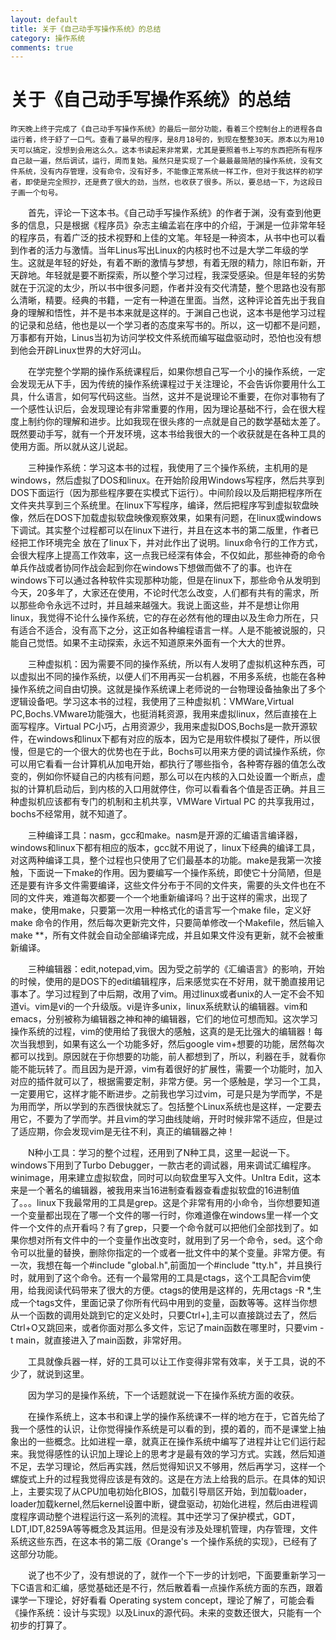 ```yaml
---
layout: default
title: 关于《自己动手写操作系统》的总结
category: 操作系统
comments: true
---
```


# 关于《自己动手写操作系统》的总结

    昨天晚上终于完成了《自己动手写操作系统》的最后一部分功能，看着三个控制台上的进程各自运行着，终于舒了一口气。查看了最早的程序，是8月18号的，到现在整整30天。原本以为用10天可以搞定，没想到会用这么久。这本书读起来非常累，尤其是要照着书上写的东西把所有程序自己敲一遍，然后调试，运行，周而复始。虽然只是实现了一个最最最简陋的操作系统，没有文件系统，没有内存管理，没有命令，没有好多，不能像正常系统一样工作，但对于我这样的初学者，即使是完全照抄，还是费了很大的劲，当然，也收获了很多。所以，要总结一下，为这段日子画一个句号。

　　首先，评论一下这本书。《自己动手写操作系统》的作者于渊，没有查到他更多的信息，只是根据《程序员》杂志主编孟岩在序中的介绍，于渊是一位非常年轻的程序员，有着广泛的技术视野和上佳的文笔。年轻是一种资本，从书中也可以看到作者的活力与激情。当年Linus写出Linux的内核时也不过是大学二年级的学生。这就是年轻的好处，有着不断的激情与梦想，有着无限的精力，除旧布新，开天辟地。年轻就是要不断探索，所以整个学习过程，我深受感染。但是年轻的劣势就在于沉淀的太少，所以书中很多问题，作者并没有交代清楚，整个思路也没有那么清晰，精要。经典的书籍，一定有一种道在里面。当然，这种评论首先出于我自身的理解和悟性，并不是书本来就是这样的。于渊自己也说，这本书是他学习过程的记录和总结，他也是以一个学习者的态度来写书的。所以，这一切都不是问题，万事都有开始，Linus当初为访问学校文件系统而编写磁盘驱动时，恐怕也没有想到他会开辟Linux世界的大好河山。

　　在学完整个学期的操作系统课程后，如果你想自己写一个小的操作系统，一定会发现无从下手，因为传统的操作系统课程过于关注理论，不会告诉你要用什么工具，什么语言，如何写代码这些。当然，这并不是说理论不重要，在你对事物有了一个感性认识后，会发现理论有非常重要的作用，因为理论基础不行，会在很大程度上制约你的理解和进步。比如我现在很头疼的一点就是自己的数学基础太差了。既然要动手写，就有一个开发环境，这本书给我很大的一个收获就是在各种工具的使用方面。所以就从这儿说起。

　　三种操作系统：学习这本书的过程，我使用了三个操作系统，主机用的是windows，然后虚拟了DOS和linux。在开始阶段用Windows写程序，然后共享到DOS下面运行（因为那些程序要在实模式下运行）。中间阶段以及后期把程序所在文件夹共享到三个系统里。在linux下写程序，编译，然后把程序写到虚拟软盘映像，然后在DOS下加载虚拟软盘映像观察效果，如果有问题，在linux或windows下调试。其实整个过程都可以在linux下进行，并且在这本书的第二版里，作者已经把工作环境完全 放在了linux下，并对此作出了说明。linux命令行的工作方式，会很大程序上提高工作效率，这一点我已经深有体会，不仅如此，那些神奇的命令单兵作战或者协同作战会起到你在windows下想做而做不了的事。也许在windows下可以通过各种软件实现那种功能，但是在linux下，那些命令从发明到今天，20多年了，大家还在使用，不论时代怎么改变，人们都有共有的需求，所以那些命令永远不过时，并且越来越强大。我说上面这些，并不是想让你用linux，我觉得不论什么操作系统，它的存在必然有他的理由以及生命力所在，只有适合不适合，没有高下之分，这正如各种编程语言一样。人是不能被说服的，只能自己觉悟。如果不主动探索，永远不知道原来外面有一个大大的世界。

　　三种虚拟机：因为需要不同的操作系统，所以有人发明了虚拟机这种东西，可以虚拟出不同的操作系统，以便人们不用再买一台机器，不用多系统，也能在各种操作系统之间自由切换。这就是操作系统课上老师说的一台物理设备抽象出了多个逻辑设备吧。学习这本书的过程，我使用了三种虚拟机：VMWare,Virtual PC,Bochs.VMware功能强大，也挺消耗资源，我用来虚拟linux，然后直接在上面写程序。Virtual PC小巧，占用资源少，我用来虚拟DOS,Bochs是一款开源软件，在windows和linux下都有对应的版本，因为它是用软件模拟了硬件，所以很慢，但是它的一个很大的优势也在于此，Bochs可以用来方便的调试操作系统，你可以用它看看一台计算机从加电开始，都执行了哪些指令，各种寄存器的值怎么改变的，例如你怀疑自己的内核有问题，那么可以在内核的入口处设置一个断点，虚拟的计算机启动后，到内核的入口用就停住，你可以看看各个值是否正确。并且三种虚拟机应该都有专门的机制和主机共享，VMWare Virtual PC 的共享我用过，bochs不经常用，就不知道了。

　　三种编译工具：nasm，gcc和make。nasm是开源的汇编语言编译器，windows和linux下都有相应的版本，gcc就不用说了，linux下经典的编译工具，对这两种编译工具，整个过程也只使用了它们最基本的功能。make是我第一次接触，下面说一下make的作用。因为要编写一个操作系统，即使它十分简陋，但是还是要有许多文件需要编译，这些文件分布于不同的文件夹，需要的头文件也在不同的文件夹，难道每次都要一个一个地重新编译吗？出于这样的需求，出现了make，使用make，只要第一次用一种格式化的语言写一个make file，定义好make 命令的作用，然后每次更新完文件，只要简单修改一个Makefile，然后输入 make **，所有文件就会自动全部编译完成，并且如果文件没有更新，就不会被重新编译。

　　三种编辑器：edit,notepad,vim。因为受之前学的《汇编语言》的影响，开始的时候，使用的是DOS下的edit编辑程序，后来感觉实在不好用，就干脆直接用记事本了。学习过程到了中后期，改用了vim。用过linux或者unix的人一定不会不知道vi。vim是vi的一个升级版。vi是许多unix，linux系统默认的编辑器。vim和emacs，分别被称为编辑器之神和神的编辑器，它们的地位可想而知。这次学习操作系统的过程，vim的使用给了我很大的感触，这真的是无比强大的编辑器！每次当我想到，如果有这么一个功能多好，然后google vim+想要的功能，居然每次都可以找到。原因就在于你想要的功能，前人都想到了，所以，利器在手，就看你能不能玩转了。而且因为是开源，vim有着很好的扩展性，需要一个功能时，加入对应的插件就可以了，根据需要定制，非常方便。另一个感触是，学习一个工具，一定要用它，这样才能不断进步。之前我也学习过vim，可是只是为学而学，不是为用而学，所以学到的东西很快就忘了。包括整个Linux系统也是这样，一定要去用它，不要为了学而学。并且vim的学习曲线陡峭，开时时候非常不适应，但是过了适应期，你会发现vim是无往不利，真正的编辑器之神！

　　N种小工具：学习的整个过程，还用到了N种工具，这里一起说一下。windows下用到了Turbo Debugger，一款古老的调试器，用来调试汇编程序。winimage，用来建立虚拟软盘，同时可以向软盘里写入文件。Unltra Edit，这本来是一个著名的编辑器，被我用来当16进制查看器查看虚拟软盘的16进制值了。。。linux下我最常用的工具是grep。这是个非常有用的小命令，当你想要知道一个变量都出现在了哪一个文件的哪一行时，你难道像在windows里一样一个文件一个文件的点开看吗？有了grep，只要一个命令就可以把他们全部找到了。如果你想对所有文件中的一个变量作出改变时，就用到了另一个命令，sed。这个命令可以批量的替换，删除你指定的一个或者一批文件中的某个变量。非常方便。有一次，我想在每一个#include "global.h",前面加一个#include "tty.h"，并且换行时，就用到了这个命令。还有一个最常用的工具是ctags，这个工具配合vim使用，给我阅读代码带来了很大的方便。ctags的使用是这样的，先用ctags -R *,生成一个tags文件，里面记录了你所有代码中用到的变量，函数等等。这样当你想从一个函数的调用处跳到它的定义处时，只要Ctrl+],主可以直接跳过去了，然后Ctrl+O又跳回来，或者你面对那么多文件，忘记了main函数在哪里时，只要vim -t main，就直接进入了main函数，非常好用。

　　工具就像兵器一样，好的工具可以让工作变得非常有效率，关于工具，说的不少了，就说到这里。

　　因为学习的是操作系统，下一个话题就说一下在操作系统方面的收获。

　　在操作系统上，这本书和课上学的操作系统课不一样的地方在于，它首先给了我一个感性的认识，让你觉得操作系统是可以看的到，摸的着的，而不是课堂上抽象出的一些概念。比如进程一章，就真正在操作系统中编写了进程并让它们运行起来。我觉得感性的认识加上理论上的思考才是最有效的学习方式。实践，然后知道不足，去学习理论，然后再实践，然后觉得知识又不够用，然后再学习，这样一个螺旋式上升的过程我觉得应该是有效的。这是在方法上给我的启示。在具体的知识上，主要实现了从CPU加电初始化BIOS，加载引导扇区开始，到加载loader，loader加载kernel,然后kernel设置中断，键盘驱动，初始化进程，然后由进程调度程序调动整个进程运行这一系列的流程。其中还学习了保护模式，GDT，LDT,IDT,8259A等等概念及其运用。但是没有涉及处理机管理，内存管理，文件系统这些东西，在这本书的第二版《Orange's 一个操作系统的实现》，已经有了这部分功能。

　　说了也不少了，没有想说的了，就作一个下一步的计划吧，下面要重新学习一下C语言和汇编，感觉基础还是不行，然后散着看一点操作系统方面的东西，跟着课学一下理论，好好看看 Operating system concept，理论了解了，可能会看《操作系统：设计与实现》以及Linux的源代码。未来的变数还很大，只能有一个初步的打算了。
